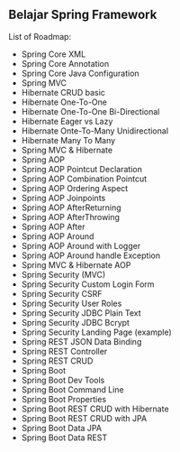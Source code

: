 ## Belajar Spring Framework

List of Roadmap:

* Spring Core XML
* Spring Core Annotation
* Spring Core Java Configuration
* Spring MVC
* Hibernate CRUD basic
* Hibernate One-To-One
* Hibernate One-To-One Bi-Directional
* Hibernate Eager vs Lazy
* Hibernate Onte-To-Many Unidirectional
* Hibernate Many To Many
* Spring MVC & Hibernate
* Spring AOP
* Spring AOP Pointcut Declaration
* Spring AOP Combination Pointcut
* Spring AOP Ordering Aspect
* Spring AOP Joinpoints
* Spring AOP AfterReturning
* Spring AOP AfterThrowing
* Spring AOP After
* Spring AOP Around
* Spring AOP Around with Logger
* Spring AOP Around handle Exception
* Spring MVC & Hibernate AOP
* Spring Security (MVC)
* Spring Security Custom Login Form
* Spring Security CSRF
* Spring Security User Roles
* Spring Security JDBC Plain Text
* Spring Security JDBC Bcrypt
* Spring Security Landing Page (example)
* Spring REST JSON Data Binding
* Spring REST Controller
* Spring REST CRUD
* Spring Boot
* Spring Boot Dev Tools
* Spring Boot Command Line
* Spring Boot Properties
* Spring Boot REST CRUD with Hibernate
* Spring Boot REST CRUD with JPA
* Spring Boot Data JPA
* Spring Boot Data REST
